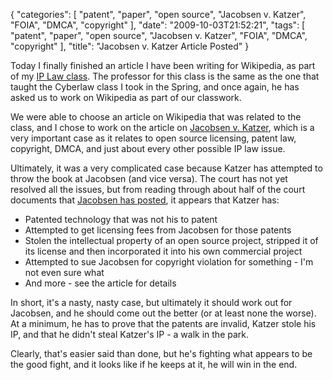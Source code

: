 {
    "categories": [
        "patent", 
        "paper", 
        "open source", 
        "Jacobsen v. Katzer", 
        "FOIA", 
        "DMCA", 
        "copyright"
    ], 
    "date": "2009-10-03T21:52:21", 
    "tags": [
        "patent", 
        "paper", 
        "open source", 
        "Jacobsen v. Katzer", 
        "FOIA", 
        "DMCA", 
        "copyright"
    ], 
    "title": "Jacobsen v. Katzer Article Posted"
}

Today I finally finished an article I have been writing for Wikipedia, as part of my <a href="http://people.ischool.berkeley.edu/~bcarver/mediawiki/index.php/INFO_237_Fall_2009_Syllabus" target="_blank">IP Law class</a>. The professor for this class is the same as the one that taught the Cyberlaw class I took in the Spring, and once again, he has asked us to work on Wikipedia as part of our classwork.

We were able to choose an article on Wikipedia that was related to the class, and I chose to work on the article on <a href="http://en.wikipedia.org/wiki/Jacobsen_v._Katzer" target="_blank">Jacobsen v. Katzer</a>, which is a very important case as it relates to open source licensing, patent law, copyright, DMCA, and just about every other possible IP law issue.

Ultimately, it was a very complicated case because Katzer has attempted to throw the book at Jacobsen (and vice versa). The court has not yet resolved all the issues, but from reading through about half of the court documents that <a href="http://jmri.sourceforge.net/k/docket/index.shtml" target="_blank">Jacobsen has posted</a>, it appears that Katzer has:<ul><li>Patented technology that was not his to patent</li><li>Attempted to get licensing fees from Jacobsen for those patents</li><li>Stolen the intellectual property of an open source project, stripped it of its license and then incorporated it into his own commercial project</li><li>Attempted to sue Jacobsen for copyright violation for something - I'm not even sure what</li><li>And more - see the article for details</li></ul>

In short, it's a nasty, nasty case, but ultimately it should work out for Jacobsen, and he should come out the better (or at least none the worse). At a minimum, he has to prove that the patents are invalid, Katzer stole his IP, and that he didn't steal Katzer's IP - a walk in the park.

Clearly, that's easier said than done, but he's fighting what appears to be the good fight, and it looks like if he keeps at it, he will win in the end.